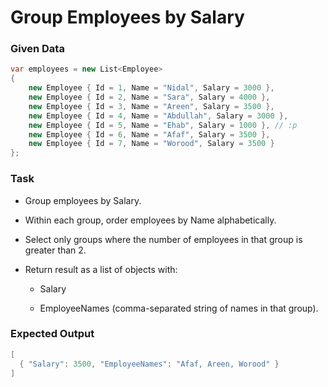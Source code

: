 # Group Employees by Salary

### Given Data

```csharp
var employees = new List<Employee>
{
    new Employee { Id = 1, Name = "Nidal", Salary = 3000 },
    new Employee { Id = 2, Name = "Sara", Salary = 4000 },
    new Employee { Id = 3, Name = "Areen", Salary = 3500 },
    new Employee { Id = 4, Name = "Abdullah", Salary = 3000 },
    new Employee { Id = 5, Name = "Ehab", Salary = 1000 }, // :p 
    new Employee { Id = 6, Name = "Afaf", Salary = 3500 },
    new Employee { Id = 7, Name = "Worood", Salary = 3500 }
};
````
### Task

- Group employees by Salary.

- Within each group, order employees by Name alphabetically.

- Select only groups where the number of employees in that group is greater than 2.

- Return result as a list of objects with:

  - Salary

  - EmployeeNames (comma-separated string of names in that group).

### Expected Output
```csharp
[
  { "Salary": 3500, "EmployeeNames": "Afaf, Areen, Worood" }
]

```
